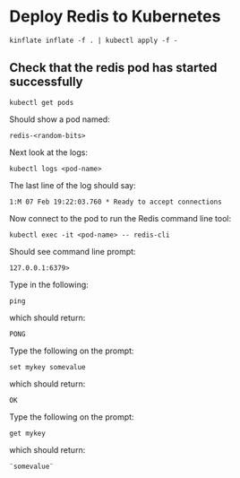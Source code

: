 # Deploy Redis to Kubernetes

`kinflate inflate -f . | kubectl apply -f -`

## Check that the redis pod has started successfully

`kubectl get pods`

Should show a pod named:

`redis-<random-bits>`

Next look at the logs:



`kubectl logs <pod-name>`

The last line of the log should say:

`1:M 07 Feb 19:22:03.760 * Ready to accept connections`

Now connect to the pod to run the Redis command line tool:

`kubectl exec -it <pod-name> -- redis-cli`

Should see command line prompt:

`127.0.0.1:6379>`

Type in the following:

`ping`

which should return:

`PONG`

Type the following on the prompt:

`set mykey somevalue`

which should return:

`OK`

Type the following on the prompt:

`get mykey`

which should return:

`¨somevalue¨`

